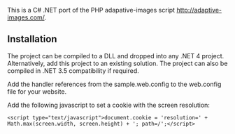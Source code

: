 ﻿This is a C# .NET port of the PHP adapative-images script <http://adaptive-images.com/>.

Installation
------------

The project can be compiled to a DLL and dropped into any .NET 4 project. Alternatively, add this project to an existing solution. The project can also be compiled in .NET 3.5 compatibility if required.

Add the handler references from the sample.web.config to the web.config file for your website.

Add the following javascript to set a cookie with the screen resolution:

    <script type="text/javascript">document.cookie = 'resolution=' + Math.max(screen.width, screen.height) + '; path=/';</script>

